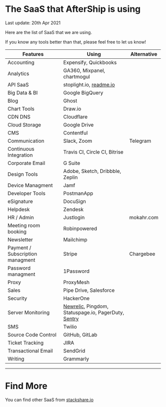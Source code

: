 # The SaaS that AfterShip is using

Last update: 20th Apr 2021

Here are the list of SaaS that we are using.

If you know any tools better than that, please feel free to let us know!

Features | Using | Alternative
--- | --- | ---
Accounting | Expensify, Quickbooks | 
Analytics | GA360, Mixpanel, chartmogul |
API SaaS | stoplight.io, [readme.io](https://readme.io)
Big Data & BI | Google BigQuery |
Blog | Ghost |
Chart Tools | Draw.io | 
CDN DNS | Cloudflare |
Cloud Storage | Google Drive |
CMS | Contentful
Communication | Slack, Zoom | Telegram
Continuous Integration | Travis CI, Circle CI, Bitrise |
Corporate Email | G Suite | 
Design Tools | Adobe, Sketch, Dribbble, Zeplin |
Device Managment | Jamf | 
Developer Tools | PostmanApp |
eSignature | DocuSign | 
Helpdesk | Zendesk
HR / Admin | Justlogin | mokahr.com
Meeting room booking | Robinpowered | 
Newsletter | Mailchimp |
Payment / Subscription managment | Stripe | Chargebee
Password managment | 1Password
Proxy | ProxyMesh |
Sales | Pipe Drive, Salesforce
Security | HackerOne |
Server Monitoring | [Newrelic](http://newrelic.com/), Pingdom, Statuspage.io, PagerDuty, [Sentry](https://sentry.io)
SMS | Twilio |
Source Code Control | GitHub, GitLab | 
Ticket Tracking | JIRA | 
Transactional Email | SendGrid | 
Writing | Grammarly

--- 
# Find More

You can find other SaaS from [stackshare.io](http://stackshare.io/categories)
